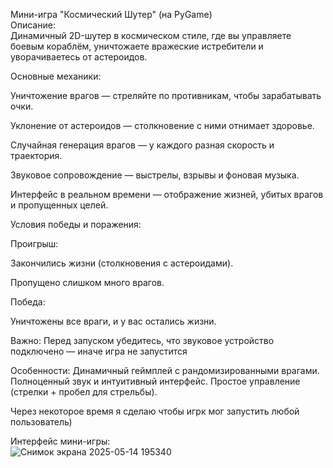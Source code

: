 
 Мини-игра "Космический Шутер" (на PyGame)  
Описание:  
Динамичный 2D-шутер в космическом стиле, где вы управляете боевым кораблём, уничтожаете вражеские истребители и уворачиваетесь от астероидов.  
  
 Основные механики:  
  
Уничтожение врагов — стреляйте по противникам, чтобы зарабатывать очки.  
  
Уклонение от астероидов — столкновение с ними отнимает здоровье.  
  
Случайная генерация врагов — у каждого разная скорость и траектория.  
  
Звуковое сопровождение — выстрелы, взрывы и фоновая музыка.  
  
Интерфейс в реальном времени — отображение жизней, убитых врагов и пропущенных целей.  
  
  Условия победы и поражения:  
  
Проигрыш:  
  
Закончились жизни (столкновения с астероидами).  
  
Пропущено слишком много врагов.  
  
Победа:  

Уничтожены все враги, и у вас остались жизни.

 Важно:
Перед запуском убедитесь, что звуковое устройство подключено — иначе игра не запустится 

 Особенности:
 Динамичный геймплей с рандомизированными врагами.
 Полноценный звук и интуитивный интерфейс.
 Простое управление (стрелки + пробел для стрельбы).
  
Через некоторое время я сделаю чтобы игрк мог запустить любой пользователь)

Интерфейс мини-игры:  
![Снимок экрана 2025-05-14 195340](https://github.com/user-attachments/assets/dea49e4e-18fb-411a-ac61-a2403526eb75)  


